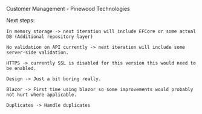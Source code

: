 Customer Management - Pinewood Technologies

  Next steps:
  
    In memory storage -> next iteration will include EFCore or some actual DB (Additional repository layer)
    
    No validation on API currently -> next iteration will include some server-side validation.
    
    HTTPS -> currently SSL is disabled for this version this would need to be enabled. 
    
    Design -> Just a bit boring really.
    
    Blazor -> First time using blazor so some improvements would probably not hurt where applicable.
    
    Duplicates -> Handle duplicates
